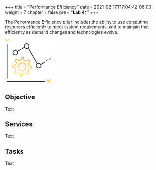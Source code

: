 +++
title = "Performance Efficiency"
date = 2021-02-17T17:04:42-06:00
weight = 7
chapter = false
pre = "<b>Lab 4:  </b>"
+++

The Performance Efficiency pillar includes the ability to use computing resources efficiently to meet system requirements, and to maintain that efficiency as demand changes and technologies evolve.


<img src="images/per.png" alt="drawing" width="150"/>

## Objective

Text 

## Services

Text

## Tasks

Text
